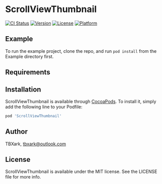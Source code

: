 # ScrollViewThumbnail

[![CI Status](http://img.shields.io/travis/TBXark/ScrollViewThumbnail.svg?style=flat)](https://travis-ci.org/TBXark/ScrollViewThumbnail)
[![Version](https://img.shields.io/cocoapods/v/ScrollViewThumbnail.svg?style=flat)](http://cocoapods.org/pods/ScrollViewThumbnail)
[![License](https://img.shields.io/cocoapods/l/ScrollViewThumbnail.svg?style=flat)](http://cocoapods.org/pods/ScrollViewThumbnail)
[![Platform](https://img.shields.io/cocoapods/p/ScrollViewThumbnail.svg?style=flat)](http://cocoapods.org/pods/ScrollViewThumbnail)

## Example

To run the example project, clone the repo, and run `pod install` from the Example directory first.

## Requirements

## Installation

ScrollViewThumbnail is available through [CocoaPods](http://cocoapods.org). To install
it, simply add the following line to your Podfile:

```ruby
pod 'ScrollViewThumbnail'
```

## Author

TBXark, tbxark@outlook.com

## License

ScrollViewThumbnail is available under the MIT license. See the LICENSE file for more info.

